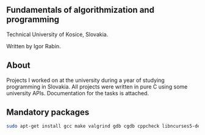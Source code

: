 ## Fundamentals of algorithmization and programming 
Technical University of Kosice, Slovakia.

Written by Igor Rabin.

## About
Projects I worked on at the university during a year of studying programming in Slovakia.
All projects were written in pure C using some university APIs.
Documentation for the tasks is attached.

## Mandatory packages
```bash
sudo apt-get install gcc make valgrind gdb cgdb cppcheck libncurses5-dev libncurses5 ncurses-doc git cmake pkg-config check
```
